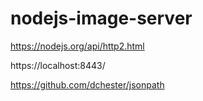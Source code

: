 # nodejs-image-server

https://nodejs.org/api/http2.html

https://localhost:8443/

https://github.com/dchester/jsonpath